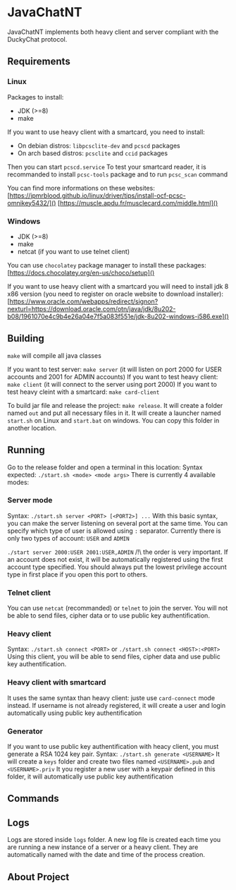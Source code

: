 # JavaChatNT

JavaChatNT implements both heavy client and server compliant with the DuckyChat protocol.

## Requirements

### Linux

Packages to install:

- JDK (>=8)
- make

If you want to use heavy client with a smartcard, you need to install:

- On debian distros: `libpcsclite-dev` and `pcscd` packages
- On arch based distros: `pcsclite` and `ccid` packages

Then you can start `pcscd.service`
To test your smartcard reader, it is recommanded to install `pcsc-tools` package and to run `pcsc_scan` command

You can find more informations on these websites:
[https://jpmrblood.github.io/linux/driver/tips/install-ocf-pcsc-omnikey5432/]()
[https://muscle.apdu.fr/musclecard.com/middle.html]()

### Windows

- JDK (>=8)
- make
- netcat (if you want to use telnet client)

You can use `chocolatey` package manager to install these packages: [https://docs.chocolatey.org/en-us/choco/setup]()

If you want to use heavy client with a smartcard you will need to install jdk 8 x86 version (you need to register on oracle website to download installer):
[https://www.oracle.com/webapps/redirect/signon?nexturl=https://download.oracle.com/otn/java/jdk/8u202-b08/1961070e4c9b4e26a04e7f5a083f551e/jdk-8u202-windows-i586.exe]()

## Building

`make` will compile all java classes

If you want to test server: `make server` (it will listen on port 2000 for USER accounts and 2001 for ADMIN accounts)
If you want to test heavy client: `make client` (it will connect to the server using port 2000)
If you want to test heavy cleint with a smartcard: `make card-client`

To build jar file and release the project: `make release`. 
It will create a folder named `out` and put all necessary files in it. 
It will create a launcher named `start.sh` on Linux and `start.bat` on windows.
You can copy this folder in another location.

## Running

Go to the release folder and open a terminal in this location:
Syntax expected: `./start.sh <mode> <mode args>`
There is currently 4 available modes:

### Server mode

Syntax: `./start.sh server <PORT> [<PORT2>] ...`
With this basic syntax, you can make the server listening on several port at the same time.
You can specify which type of user is allowed using `:` separator.
Currently there is only two types of account: `USER` and `ADMIN`

`./start server 2000:USER 2001:USER,ADMIN`
/!\ the order is very important. If an account does not exist, it will be automatically registered using the first account type specified. 
You should always put the lowest privilege account type in first place if you open this port to others.

### Telnet client

You can use `netcat` (recommanded) or `telnet` to join the server. 
You will not be able to send files, cipher data or to use public key authentification.

### Heavy client

Syntax: `./start.sh connect <PORT>` or `./start.sh connect <HOST>:<PORT>`
Using this client, you will be able to send files, cipher data and use public key authentification.

### Heavy client with smartcard

It uses the same syntax than heavy client: juste use `card-connect` mode instead.
If username is not already registered, it will create a user and login automatically using public key authentification

### Generator

If you want to use public key authentification with heacy client, you must generate a RSA 1024 key pair.
Syntax: `./start.sh generate <USERNAME>`
It will create a `keys` folder and create two files named `<USERNAME>.pub` and `<USERNAME>.priv`
It you register a new user with a keypair defined in this folder, it will automatically use public key authentification

## Commands

## Logs

Logs are stored inside `logs` folder. A new log file is created each time you are running a new instance of a server or a heavy client.
They are automatically named with the date and time of the process creation.

## About Project
